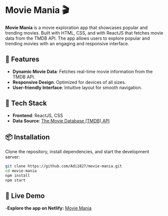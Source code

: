# Movie Mania 🎬

**Movie Mania** is a movie exploration app that showcases popular and trending movies. Built with HTML, CSS, and with ReactJS that fetches movie data from the TMDB API. The app allows users to explore popular and trending movies with an engaging and responsive interface.

## 🌟 Features

- **Dynamic Movie Data**: Fetches real-time movie information from the TMDB API.
- **Responsive Design**: Optimized for devices of all sizes.
- **User-friendly Interface**: Intuitive layout for smooth navigation.

## 📂 Tech Stack

- **Frontend**: ReactJS, CSS
- **Data Source**: [The Movie Database (TMDB) API](https://www.themoviedb.org/documentation/api)

## 📦 Installation

Clone the repository, install dependencies, and start the development server:

```bash
git clone https://github.com/Adi1827/movie-mania.git
cd movie-mania
npm install
npm start
```

## 🚀 Live Demo
-**Explore the app on Netlify:** [Movie Mania](https://moviemania123.netlify.app/)
